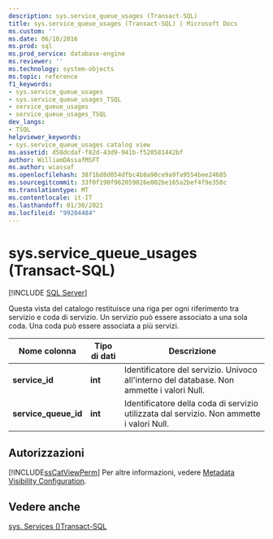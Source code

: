 ```yaml
---
description: sys.service_queue_usages (Transact-SQL)
title: sys.service_queue_usages (Transact-SQL) | Microsoft Docs
ms.custom: ''
ms.date: 06/10/2016
ms.prod: sql
ms.prod_service: database-engine
ms.reviewer: ''
ms.technology: system-objects
ms.topic: reference
f1_keywords:
- sys.service_queue_usages
- sys.service_queue_usages_TSQL
- service_queue_usages
- service_queue_usages_TSQL
dev_langs:
- TSQL
helpviewer_keywords:
- sys.service_queue_usages catalog view
ms.assetid: d58dcdaf-f82d-43d9-941b-f520581442bf
author: WilliamDAssafMSFT
ms.author: wiassaf
ms.openlocfilehash: 38f1bd8d054dfbc4b8a90ce9a9fa9554bee24685
ms.sourcegitcommit: 33f0f190f962059826e002be165a2bef4f9e350c
ms.translationtype: MT
ms.contentlocale: it-IT
ms.lasthandoff: 01/30/2021
ms.locfileid: "99204484"
---
```

# <a name="sysservice_queue_usages-transact-sql"></a>sys.service_queue_usages (Transact-SQL)
[!INCLUDE [SQL Server](../../includes/applies-to-version/sqlserver.md)]

  Questa vista del catalogo restituisce una riga per ogni riferimento tra servizio e coda di servizio. Un servizio può essere associato a una sola coda. Una coda può essere associata a più servizi.  
  
|Nome colonna|Tipo di dati|Descrizione|  
|-----------------|---------------|-----------------|  
|**service_id**|**int**|Identificatore del servizio. Univoco all'interno del database. Non ammette i valori Null.|  
|**service_queue_id**|**int**|Identificatore della coda di servizio utilizzata dal servizio. Non ammette i valori Null.|  
  
## <a name="permissions"></a>Autorizzazioni  
 [!INCLUDE[ssCatViewPerm](../../includes/sscatviewperm-md.md)] Per altre informazioni, vedere [Metadata Visibility Configuration](../../relational-databases/security/metadata-visibility-configuration.md).  
  
## <a name="see-also"></a>Vedere anche  
 [sys. Services &#40;&#41;Transact-SQL ](../../relational-databases/system-catalog-views/sys-services-transact-sql.md)  
  
  
